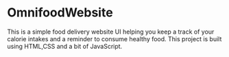 # OmnifoodWebsite
This is a simple food delivery website UI helping you keep a track of your calorie intakes and a reminder to consume healthy food. This project is built using HTML,CSS and a bit of JavaScript.
